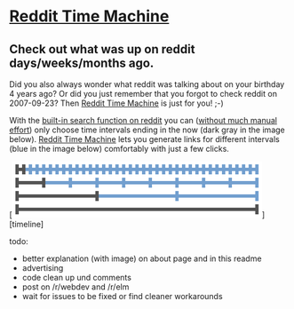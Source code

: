 # [Reddit Time Machine](http://www.reddittimemachine.com)
## Check out what was up on reddit days/weeks/months ago.


Did you also always wonder what reddit was talking about on your birthday 4 years ago? Or did you just remember that you forgot to check reddit on 2007-09-23? Then [Reddit Time Machine](http://www.reddittimemachine.com) is just for you! ;-)

With the [built-in search function on reddit](http://www.reddit.com/wiki/search) you can ([without much manual effort](http://www.reddit.com/r/help/comments/27eziq/view_top_posts_of_a_specific_timespan/)) only choose time intervals ending in the now (dark gray in the image below). [Reddit Time Machine](http://www.reddittimemachine.com) lets you generate links for different intervals (blue in the image below) comfortably with just a few clicks.

[![(Picture missing, uh oh)](src/imgs/timeline.png)][timeline]

todo:
- better explanation (with image) on about page and in this readme
- advertising
- code clean up und comments
- post on /r/webdev and /r/elm
- wait for issues to be fixed or find cleaner workarounds